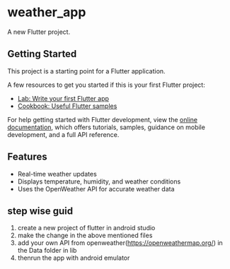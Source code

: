 # weather_app

A new Flutter project.

## Getting Started

This project is a starting point for a Flutter application.

A few resources to get you started if this is your first Flutter project:

- [Lab: Write your first Flutter app](https://docs.flutter.dev/get-started/codelab)
- [Cookbook: Useful Flutter samples](https://docs.flutter.dev/cookbook)

For help getting started with Flutter development, view the
[online documentation](https://docs.flutter.dev/), which offers tutorials,
samples, guidance on mobile development, and a full API reference.

## Features

- Real-time weather updates
- Displays temperature, humidity, and weather conditions
- Uses the OpenWeather API for accurate weather data

## step wise guid
1. create a new project of flutter in android studio
2. make the change in the above mentioned files
3. add your own API from openweather(https://openweathermap.org/) in the Data folder in lib
4. thenrun the app with android emulator
